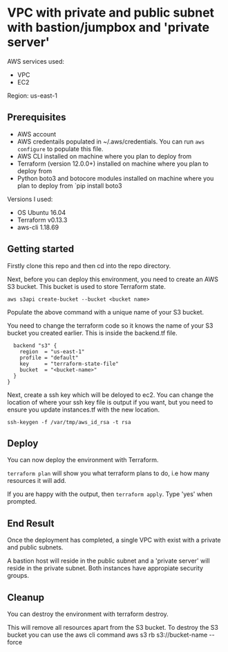 # VPC with private and public subnet with bastion/jumpbox and 'private server'

AWS services used:

* VPC
* EC2

Region: us-east-1

## Prerequisites

* AWS account
* AWS credentails populated in ~/.aws/credentials. You can run `aws configure` to populate this file.
* AWS CLI installed on machine where you plan to deploy from
* Terraform (version 12.0.0+) installed on machine where you plan to deploy from
* Python boto3 and botocore modules installed on machine where you plan to deploy from `pip install boto3

Versions I used:
* OS Ubuntu 16.04
* Terraform v0.13.3
* aws-cli 1.18.69

## Getting started

Firstly clone this repo and then cd into the repo directory.

Next, before you can deploy this environment, you need to create an AWS S3 bucket. This bucket is used to store Terraform state.

`aws s3api create-bucket --bucket <bucket name>`

Populate the above command with a unique name of your S3 bucket.

You need to change the terraform code so it knows the name of your S3 bucket you created earlier. This is inside the backend.tf file.

```
  backend "s3" {
    region  = "us-east-1"
    profile = "default"
    key     = "terraform-state-file"
    bucket  = "<bucket-name>"
  }
}
```
Next, create a ssh key which will be deloyed to ec2. You can change the location of where your ssh key file is output if you want, but you need to ensure you update instances.tf with the new location.

`ssh-keygen -f /var/tmp/aws_id_rsa -t rsa`

## Deploy

You can now deploy the environment with Terraform.

`terraform plan` will show you what terraform plans to do, i.e how many resources it will add.

If you are happy with the output, then `terraform apply`. Type 'yes' when prompted.

## End Result

Once the deployment has completed, a single VPC with exist with a private and public subnets.

A bastion host will reside in the public subnet and a 'private server' will reside in the private subnet. Both instances have appropiate security groups.

## Cleanup
You can destroy the environment with terraform destroy.

This will remove all resources apart from the S3 bucket. To destroy the S3 bucket you can use the aws cli command aws s3 rb s3://bucket-name --force